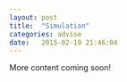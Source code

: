 ```yaml
---
layout: post
title:  "Simulation"
categories: advise 
date:   2015-02-19 21:46:04
---
```


More content coming soon!
